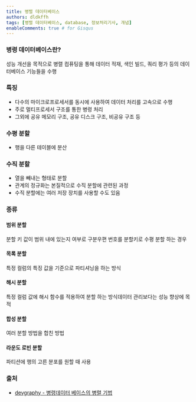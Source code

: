 ```yaml
---
title: 병렬 데이터베이스
authors: dldkffh
tags: [병렬 데이터베이스, database, 정보처리기사, 개념]
enableComments: true # for Gisqus
---
```


### 병령 데이터베이스란?

성능 개선을 목적으로 병렬 컴퓨팅을 통해 데이터 적재, 색인 빌드, 쿼리 평가 등의 데이터베이스 기능들을 수행

### 특징

- 다수의 마이크로프로세서를 동시에 사용하여 데이터 처리를 고속으로 수행
- 주로 멀티프로세서 구조를 통한 병령 처리
- 그외에 공유 메모리 구조, 공유 디스크 구조, 비공유 구조 등

<!--truncate-->

### 수평 분할

- 행을 다른 테이블에 분산

### 수직 분할

- 열을 빼내는 형태로 분할
- 관계의 정규화는 본질적으로 수직 분할에 관련된 과정
- 수직 분할에는 여러 저장 장치를 사용할 수도 있음

### 종류

#### 범위 분할

분할 키 값이 범위 내에 있는지 여부로 구분우편 번호를 분할키로 수평 분할 하는 경우

#### 목록 분할

특정 컬럼의 특징 값을 기준으로 파티셔닝을 하는 방식

#### 해시 분할

특정 컬럼 값에 해시 함수를 적용하여 분할 하는 방식데이터 관리보다는 성능 향상에 목적

#### 합성 분할

여러 분할 방법을 합친 방법

#### 라운도 로빈 분할

파티션에 행의 고른 분포를 원할 때 사용

### 출처

- [devgraphy - 병령데이터 베이스의 병렬 기법](https://devgraphy.tistory.com/entry/%EB%B3%91%EB%A0%AC-%EB%8D%B0%EC%9D%B4%ED%84%B0%EB%B2%A0%EC%9D%B4%EC%8A%A4%EC%9D%98-%EB%B6%84%ED%95%A0-%EA%B8%B0%EB%B2%95)

